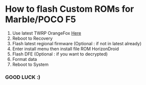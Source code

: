 # How to flash Custom ROMs for Marble/POCO F5
1) Use latest TWRP OrangeFox [Here](https://github.com/Ctapchuk/android_device_xiaomi_marble-OFRP/releases/tag/2025-02-15)
2) Reboot to Recovery
3) Flash latest regional firmware (Optional : if not in latest already)
4) Enter install menu then install file ROM HorizonDroid
5) Flash DFE (Optional : if you want to decrypted)
6) Format data
7) Reboot to System
 
### GOOD LUCK :)